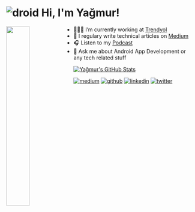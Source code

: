 
# ![droid](https://img.icons8.com/color-glass/48/000000/android-os.png)  Hi, I'm Yağmur!

<img src="https://user-images.githubusercontent.com/47380312/130993587-777dfd41-5c50-45fc-b4ec-d8a65f0b32c9.png" align="left" width="35%"/>

- 👩🏻‍💻 I’m currently working at [Trendyol](https://www.google.com/url?sa=t&source=web&rct=j&opi=89978449&url=https://www.trendyol.com/&ved=2ahUKEwjk54e174yDAxVSXvEDHTSLAaUQjjh6BAgGEAE&usg=AOvVaw3LtIL25mhFBpNDhlgGLzca)
- 📒 I regulary write technical articles on [Medium](https://yagmurerdgn.medium.com/)
- 🎧 Listen to my [Podcast](https://open.spotify.com/episode/1MRUQx7c1B2YEMfsRPqM1s)
- 💬 Ask me about Android App Development or any tech related stuff

<a href="https://github.com/yagmurerdogan/yagmurerdogan">
  <img align="center" src="https://github-readme-stats.vercel.app/api?username=yagmurerdogan&show_icons=true&line_height=27&count_private=true&title_color=5a54ab&text_color=f609a1&icon_color=eadb15&bg_color=fff" alt="Yağmur's GitHub Stats" />
</a>
<br>
<!--
[![GitHub Streak](http://github-readme-streak-stats.herokuapp.com?user=yagmurerdogan&theme=tokyonight_duo)](https://git.io/streak-stats)
## Find me around the web 🌍
-->

[![medium](https://img.icons8.com/color/48/000000/medium-monogram.png)](https://yagmurerdgn.medium.com/)
[![github](https://img.icons8.com/color/50/000000/github-2.png)](https://github.com/yagmurerdogan)
[![linkedin](https://img.icons8.com/office/40/000000/linkedin.png)](https://www.linkedin.com/in/yagmurerdgn/) 
[![twitter](https://img.icons8.com/office/40/000000/twitter.png)](https://twitter.com/yamuurerdgn)


<!--
**yagmurerdogan/yagmurerdogan** is a ✨ _special_ ✨ repository because its `README.md` (this file) appears on your GitHub profile.
- ✍🏻 My blogs on [Medium](https://yagmurerdgn.medium.com/) !
- 🌟 Sharing updates on [LinkedIn](https://www.linkedin.com/in/yagmurerdgn/) !


[![GitHub Streak](http://github-readme-streak-stats.herokuapp.com?user=yagmurerdogan&theme=tokyonight_duo)](https://git.io/streak-stats)

[![GitHub Streak](http://github-readme-streak-stats.herokuapp.com?user=yagmurerdogan&theme=buefy&hide_border=false)](https://git.io/streak-stats)

<img src="https://github-readme-streak-stats.herokuapp.com/?user=yagmurerdogan&layout=compact&icon_color=eadb15" alt="yagmurerdogan Stats" />

Here are some ideas to get you started:

<a href="https://github.com/yagmurerdogan/yagmurerdogan">
  <img align="center" src="https://github-readme-stats.vercel.app/api/top-langs/?username=yagmurerdogan&hide=html,php&title_color=ffffff&text_color=c9cacc&icon_color=2bbc8a&bg_color=1d1f21" />
</a>

<p align="left"> 
  <b>Visitor count</b><br>
  <img src="https://profile-counter.glitch.me/yagmurerdogan/count.svg" />
</p>

# Hi, I'm Yağmur ![android_robot_mobile_mood_emoji_happy_smile_successful_icon-icons com_61441](https://user-images.githubusercontent.com/47380312/123044821-db590700-d402-11eb-9cb6-4f950f51b8e6.png)

![bg4](https://user-images.githubusercontent.com/47380312/101977996-c422ab00-3c62-11eb-8187-33826d157105.JPG)

- 🔭 I’m currently working on ...
- 🌱 I’m currently learning ...
- 👯 I’m looking to collaborate on ...
- 🤔 I’m looking for help with ...
- 💬 Ask me about ...
- 📫 How to reach me: ...
- 😄 Pronouns: ...
- ⚡ Fun fact: ...

<table border="0" >
 <tr>
   <td><b style="font-size:40px">About Me</b></td>
    <td><b style="font-size:100px">GitHub Stats</b></td>
 </tr>
 <tr>
       <td>
<br> 🔭 I’m currently working on ...</br> 
<br> 🌱 I’m currently learning ...</br> 
<br>  👯 I’m looking to collaborate on ...</br> 
<br>  🤔 I’m looking for help with ...</br> 
<br>  💬 Ask me about ...</br> 
<br>  📫 How to reach me: ...</br> 
   </td>
 <td><a href="https://github.com/yagmurerdogan/yagmurerdogan">
  <img align="center" src="https://github-readme-stats.vercel.app/api?username=yagmurerdogan&show_icons=true&line_height=27&count_private=true&title_color=5a54ab&text_color=f609a1&icon_color=eadb15&bg_color=fff" alt="Yağmur's GitHub Stats" />
</a></td>
 </tr>
</table>
-->
